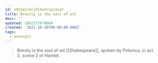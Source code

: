 ```yaml
---
id: x922qlr5rj9lhckrvp12uaf
title: Brevity is the soul of wit
desc: ''
updated: 1652737870869
created: '2021-10-30T00:00:00.000Z'
tags:
  - excerpts
---
```


> Brevity is the soul of wit
> [[Shakespeare]], spoken by Polonius, in act 2, scene 2 of Hamlet.
